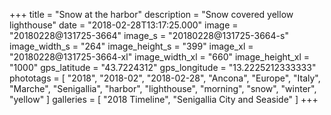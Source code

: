 +++
title = "Snow at the harbor"
description = "Snow covered yellow lighthouse"
date = "2018-02-28T13:17:25.000"
image = "20180228@131725-3664"
image_s = "20180228@131725-3664-s"
image_width_s = "264"
image_height_s = "399"
image_xl = "20180228@131725-3664-xl"
image_width_xl = "660"
image_height_xl = "1000"
gps_latitude = "43.7224312"
gps_longitude = "13.2225212333333"
phototags = [ "2018", "2018-02", "2018-02-28", "Ancona", "Europe", "Italy", "Marche", "Senigallia", "harbor", "lighthouse", "morning", "snow", "winter", "yellow" ]
galleries = [ "2018 Timeline", "Senigallia City and Seaside" ]
+++
